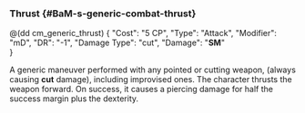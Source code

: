 ### Thrust {#BaM-s-generic-combat-thrust}

@(dd cm_generic_thrust)
{
	"Cost": "5 CP",
	"Type": "Attack",
	"Modifier": "mD",
	"DR": "-1",
	"Damage Type": "cut",
	"Damage": "__SM__"	
}

A generic maneuver performed with any pointed or cutting weapon,
(always causing __cut__ damage),
including improvised ones. The character thrusts the weapon forward.
On success, it causes a piercing damage for half the success margin
plus the dexterity.
